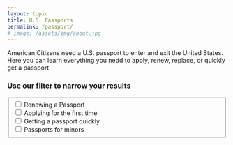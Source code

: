 ```yaml
---
layout: topic
title: U.S. Passports
permalink: /passport/
# image: /assets/img/about.jpg
---
```



American Citizens need a U.S. passport to enter and exit the United States. Here you can learn everything you nedd to apply, renew, replace, or quickly get a passport.

### Use our filter to narrow your results

<form id="filters" action="" class="usa-form">      
  <fieldset class="usa-fieldset">      
    <div class="usa-checkbox">
      <input type="checkbox" name="subtopics" id="renew" value="Renewing a Passport" class="usa-checkbox__input"/>
      <label for="renew" class="usa-checkbox__label">Renewing a Passport</label>
    </div>
    <div class="usa-checkbox">
      <input type="checkbox" name="subtopics" id="apply" value="Applying for the first time" class="usa-checkbox__input"/>
      <label for="apply" class="usa-checkbox__label">Applying for the first time</label>
    </div>
    <div class="usa-checkbox">
      <input type="checkbox" name="subtopics" id="expediate" value="Getting a passport quickly" class="usa-checkbox__input"/>
      <label for="expediate" class="usa-checkbox__label">Getting a passport quickly</label>
    </div>
    <div class="usa-checkbox">
      <input type="checkbox" name="subtopics" id="minors" value="Passports for minors" class="usa-checkbox__input"/>
      <label for="minors" class="usa-checkbox__label">Passports for minors</label>
    </div>  
  </fieldset>      
</form>

<script>

function updateFilteredResults(){
  var selectedTags=[];
  var checked = document.querySelectorAll('#filters [name="subtopics"]:checked');
  Array.prototype.forEach.call(checked, function(el, i){
    selectedTags.push(el.id);
  });
  
  var topics = document.querySelectorAll('#filterResultsSection .topic');
  var anyMatches=false;
  Array.prototype.forEach.call(topics, function(el, i){
    var topicTags = el.getAttribute("data-tags").split(" ");
    console.log(topicTags);
    var match = topicTags.some(function (v) {
      return selectedTags.indexOf(v) >= 0;
    });
    if(match){
      el.classList.remove("unrelated");
      anyMatches=true;
    }else{
      el.classList.add("unrelated");
    }
  });
  if(anyMatches){
    document.querySelectorAll('#filterResultsSection .emptySet')[0].classList.add("hidden");
  }else{
    document.querySelectorAll('#filterResultsSection .emptySet')[0].classList.remove("hidden");
  }
}

var filters = document.querySelectorAll('#filters [name="subtopics"]');
Array.prototype.forEach.call(filters, function(el, i){
  el.addEventListener("change", function(){
    updateFilteredResults();
  });
});
document.addEventListener('DOMContentLoaded', function(event) {
  updateFilteredResults();
})


</script>



